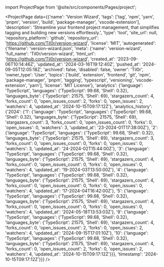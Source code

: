 
import ProjectPage from '@site/src/components/Pages/project';

<ProjectPage
    data={{'name': 'Version Wizard', 'tags': ['tag', 'npm', 'yarn', 'pnpm', 'version', 'build', 'package-manager', 'vscode-extension'], 'description': 'Streamline your frontend project management, that simplifies tagging and building new versions effortlessly.', 'type': 'tool', 'site_url': null, 'repository_platform': 'github', 'repository_url': 'https://github.com/Til0r/version-wizard', 'license': 'MIT', 'autogenerated': {'filename': 'version-wizard.json', 'meta': {'name': 'version-wizard', 'full_name': 'Til0r/version-wizard', 'html_url': 'https://github.com/Til0r/version-wizard', 'created_at': '2023-09-06T10:14:46Z', 'updated_at': '2024-03-16T19:12:40Z', 'pushed_at': '2024-09-05T12:05:18Z', 'archived': false, 'disabled': false, 'owner': 'Til0r', 'owner_type': 'User', 'topics': ['build', 'extension', 'frontend', 'git', 'npm', 'package-manager', 'pnpm', 'tagging', 'typescript', 'versioning', 'vscode-extension', 'yarn'], 'license': 'MIT License'}, 'analytics': {'language': 'TypeScript', 'languages': {'TypeScript': 99.68, 'Shell': 0.32}, 'languages_byte': {'TypeScript': 21575, 'Shell': 69}, 'stargazers_count': 4, 'forks_count': 0, 'open_issues_count': 2, 'forks': 0, 'open_issues': 2, 'watchers': 4, 'updated_at': '2024-10-15T09:17:12Z'}, 'analytics_history': {'2024': {'1': {'language': 'TypeScript', 'languages': {'TypeScript': 99.68, 'Shell': 0.32}, 'languages_byte': {'TypeScript': 21575, 'Shell': 69}, 'stargazers_count': 3, 'forks_count': 0, 'open_issues_count': 0, 'forks': 0, 'open_issues': 0, 'watchers': 3, 'updated_at': '23-2024-01T17:38:00Z'}, '2': {'language': 'TypeScript', 'languages': {'TypeScript': 99.68, 'Shell': 0.32}, 'languages_byte': {'TypeScript': 21575, 'Shell': 69}, 'stargazers_count': 3, 'forks_count': 0, 'open_issues_count': 0, 'forks': 0, 'open_issues': 0, 'watchers': 3, 'updated_at': '24-2024-02T15:44:00Z'}, '3': {'language': 'TypeScript', 'languages': {'TypeScript': 99.68, 'Shell': 0.32}, 'languages_byte': {'TypeScript': 21575, 'Shell': 69}, 'stargazers_count': 4, 'forks_count': 0, 'open_issues_count': 0, 'forks': 0, 'open_issues': 0, 'watchers': 4, 'updated_at': '19-2024-03T13:50:00Z'}, '4': {'language': 'TypeScript', 'languages': {'TypeScript': 99.68, 'Shell': 0.32}, 'languages_byte': {'TypeScript': 21575, 'Shell': 69}, 'stargazers_count': 4, 'forks_count': 0, 'open_issues_count': 0, 'forks': 0, 'open_issues': 0, 'watchers': 4, 'updated_at': '17-2024-04T16:42:00Z'}, '5': {'language': 'TypeScript', 'languages': {'TypeScript': 99.68, 'Shell': 0.32}, 'languages_byte': {'TypeScript': 21575, 'Shell': 69}, 'stargazers_count': 4, 'forks_count': 0, 'open_issues_count': 0, 'forks': 0, 'open_issues': 0, 'watchers': 4, 'updated_at': '2024-05-18T13:53:03Z'}, '9': {'language': 'TypeScript', 'languages': {'TypeScript': 99.68, 'Shell': 0.32}, 'languages_byte': {'TypeScript': 21575, 'Shell': 69}, 'stargazers_count': 4, 'forks_count': 0, 'open_issues_count': 2, 'forks': 0, 'open_issues': 2, 'watchers': 4, 'updated_at': '2024-09-15T17:01:10Z'}, '10': {'language': 'TypeScript', 'languages': {'TypeScript': 99.68, 'Shell': 0.32}, 'languages_byte': {'TypeScript': 21575, 'Shell': 69}, 'stargazers_count': 4, 'forks_count': 0, 'open_issues_count': 2, 'forks': 0, 'open_issues': 2, 'watchers': 4, 'updated_at': '2024-10-15T09:17:12Z'}}}, 'timestamp': '2024-10-15T09:17:12Z'}}}
/>
